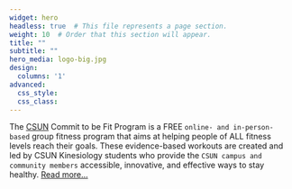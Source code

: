 ```yaml
---
widget: hero
headless: true  # This file represents a page section.
weight: 10  # Order that this section will appear.
title: ""
subtitle: ""
hero_media: logo-big.jpg
design:
  columns: '1'
advanced:
  css_style:
  css_class:
---
```


The [CSUN](https://csun.edu) Commit to be Fit Program is a FREE `online- and in-person-based` group fitness program that aims at helping people of ALL fitness levels reach their goals. These evidence-based workouts are created and led by CSUN Kinesiology students who provide the `CSUN campus and community members` accessible, innovative, and effective ways to stay healthy. [Read more...](../about)
